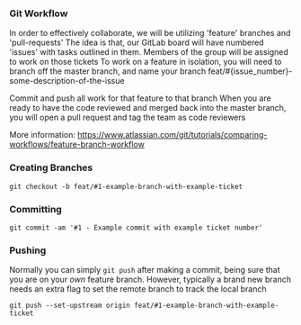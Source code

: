 ### Git Workflow

In order to effectively collaborate, we will be utilizing 'feature' branches and 'pull-requests'
The idea is that, our GitLab board will have numbered 'issues' with tasks outlined in them.
Members of the group will be assigned to work on those tickets
To work on a feature in isolation, you will need to branch off the master branch, and name your branch feat/#{issue_number}-some-description-of-the-issue

Commit and push all work for that feature to that branch
When you are ready to have the code reviewed and merged back into the master branch, you will open a pull request and tag the team as code reviewers

More information: https://www.atlassian.com/git/tutorials/comparing-workflows/feature-branch-workflow

### Creating Branches

`git checkout -b feat/#1-example-branch-with-example-ticket`

### Committing

`git commit -am '#1 - Example commit with example ticket number'`

### Pushing

Normally you can simply `git push` after making a commit, being sure that you are on your _own_ feature branch. However, typically a brand new branch needs an extra flag to set the remote branch to track the local branch

`git push --set-upstream origin feat/#1-example-branch-with-example-ticket`


